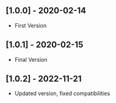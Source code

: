 ## [1.0.0] - 2020-02-14
* First Version

## [1.0.1] - 2020-02-15
* Final Version

## [1.0.2] - 2022-11-21
* Updated version, fixed compatibilities